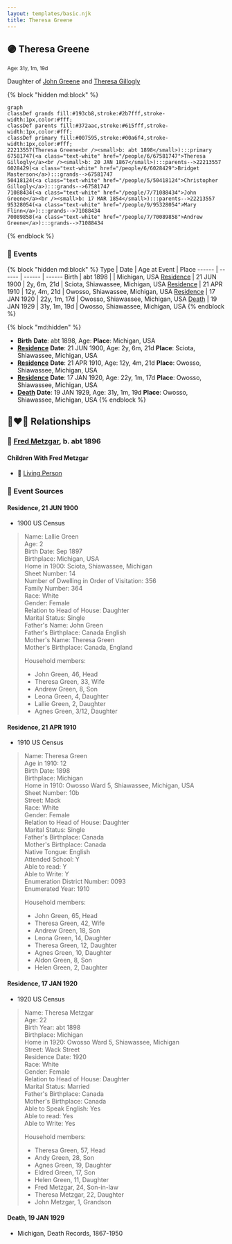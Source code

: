 ```yaml
---
layout: templates/basic.njk
title: Theresa Greene
---
```

## 🟣 Theresa Greene
<small>Age: 31y, 1m, 19d</small>

Daughter of [John Greene](/people/7/71088434) and [Theresa Gillogly](/people/6/67581747)

{% block "hidden md:block" %}
```mermaid
graph
classDef grands fill:#193cb8,stroke:#2b7fff,stroke-width:1px,color:#fff;
classDef parents fill:#372aac,stroke:#615fff,stroke-width:1px,color:#fff;
classDef primary fill:#007595,stroke:#00a6f4,stroke-width:1px,color:#fff;
22213557(Theresa Greene<br /><small>b: abt 1898</small>):::primary
67581747(<a class="text-white" href="/people/6/67581747">Theresa Gillogly</a><br /><small>b: 20 JAN 1867</small>):::parents-->22213557
6028429(<a class="text-white" href="/people/6/6028429">Bridget Masterson</a>):::grands-->67581747
50418124(<a class="text-white" href="/people/5/50418124">Christopher Gillogly</a>):::grands-->67581747
71088434(<a class="text-white" href="/people/7/71088434">John Greene</a><br /><small>b: 17 MAR 1854</small>):::parents-->22213557
95328054(<a class="text-white" href="/people/9/95328054">Mary Flinn</a>):::grands-->71088434
70089858(<a class="text-white" href="/people/7/70089858">Andrew Greene</a>):::grands-->71088434
```
{% endblock %}

### 📆 Events

{% block "hidden md:block" %}
Type | Date | Age at Event | Place
------ | ------ | ------ | ------
Birth | abt 1898 |  | Michigan, USA
[Residence](#event-event-0) | 21 JUN 1900 | 2y, 6m, 21d | Sciota, Shiawassee, Michigan, USA
[Residence](#event-event-1) | 21 APR 1910 | 12y, 4m, 21d | Owosso, Shiawassee, Michigan, USA
[Residence](#event-event-2) | 17 JAN 1920 | 22y, 1m, 17d | Owosso, Shiawassee, Michigan, USA
[Death](#event-event-6) | 19 JAN 1929 | 31y, 1m, 19d | Owosso, Shiawassee, Michigan, USA
{% endblock %}

{% block "md:hidden" %}
- **Birth**
**Date**: abt 1898, Age:
**Place**: Michigan, USA
- **[Residence](#event-event-0)**
**Date**: 21 JUN 1900, Age: 2y, 6m, 21d
**Place**: Sciota, Shiawassee, Michigan, USA
- **[Residence](#event-event-1)**
**Date**: 21 APR 1910, Age: 12y, 4m, 21d
**Place**: Owosso, Shiawassee, Michigan, USA
- **[Residence](#event-event-2)**
**Date**: 17 JAN 1920, Age: 22y, 1m, 17d
**Place**: Owosso, Shiawassee, Michigan, USA
- **[Death](#event-event-6)**
**Date**: 19 JAN 1929, Age: 31y, 1m, 19d
**Place**: Owosso, Shiawassee, Michigan, USA
{% endblock %}

## 👩‍❤️‍👨 Relationships

### 🔵 [Fred Metzgar](/people/6/6628596), b. abt 1896

#### Children With Fred Metzgar
* 🔵 [Living Person](/people/3/35414337)
### 📰 Event Sources

#### <a id="event-event-0"></a> Residence, 21 JUN 1900
* 1900 US Census
>   
  > Name: Lallie Green  
  > Age: 2  
  > Birth Date: Sep 1897  
  > Birthplace: Michigan, USA  
  > Home in 1900: Sciota, Shiawassee, Michigan  
  > Sheet Number: 14  
  > Number of Dwelling in Order of Visitation: 356  
  > Family Number: 364  
  > Race: White  
  > Gender: Female  
  > Relation to Head of House: Daughter  
  > Marital Status: Single  
  > Father's Name: John Green  
  > Father's Birthplace: Canada English  
  > Mother's Name: Theresa Green  
  > Mother's Birthplace: Canada, England  
  >   
  > Household members:  
  > - John Green, 46, Head  
  > - Theresa Green, 33, Wife  
  > - Andrew Green, 8, Son  
  > - Leona Green, 4, Daughter  
  > - Lallie Green, 2, Daughter  
  > - Agnes Green, 3/12, Daughter  
  >

#### <a id="event-event-1"></a> Residence, 21 APR 1910
* 1910 US Census
>   
  > Name: Theresa Green  
  > Age in 1910: 12  
  > Birth Date: 1898  
  > Birthplace: Michigan  
  > Home in 1910: Owosso Ward 5, Shiawassee, Michigan, USA  
  > Sheet Number: 10b  
  > Street: Mack  
  > Race: White  
  > Gender: Female  
  > Relation to Head of House: Daughter  
  > Marital Status: Single  
  > Father's Birthplace: Canada  
  > Mother's Birthplace: Canada  
  > Native Tongue: English  
  > Attended School: Y  
  > Able to read: Y  
  > Able to Write: Y  
  > Enumeration District Number: 0093  
  > Enumerated Year: 1910  
  >   
  > Household members:  
  > - John Green, 65, Head    
  > - Theresa Green, 42, Wife    
  > - Andrew Green, 18, Son    
  > - Leona Green, 14, Daughter    
  > - Theresa Green, 12, Daughter    
  > - Agnes Green, 10, Daughter    
  > - Aldon Green, 8, Son    
  > - Helen Green, 2, Daughter    
  >

#### <a id="event-event-2"></a> Residence, 17 JAN 1920
* 1920 US Census
>   
  > Name: Theresa Metzgar  
  > Age: 22  
  > Birth Year: abt 1898  
  > Birthplace: Michigan  
  > Home in 1920: Owosso Ward 5, Shiawassee, Michigan  
  > Street: Wack Street  
  > Residence Date: 1920  
  > Race: White  
  > Gender: Female  
  > Relation to Head of House: Daughter  
  > Marital Status: Married  
  > Father's Birthplace: Canada  
  > Mother's Birthplace: Canada  
  > Able to Speak English: Yes  
  > Able to read: Yes  
  > Able to Write: Yes  
  >   
  > Household members:  
  > - Theresa Green, 57, Head  
  > - Andy Green, 28, Son  
  > - Agnes Green, 19, Daughter  
  > - Eldred Green, 17, Son  
  > - Helen Green, 11, Daughter  
  > - Fred Metzgar, 24, Son-in-law  
  > - Theresa Metzgar, 22, Daughter  
  > - John Metzgar, 1, Grandson  
  >

#### <a id="event-event-6"></a> Death, 19 JAN 1929
* Michigan, Death Records, 1867-1950

